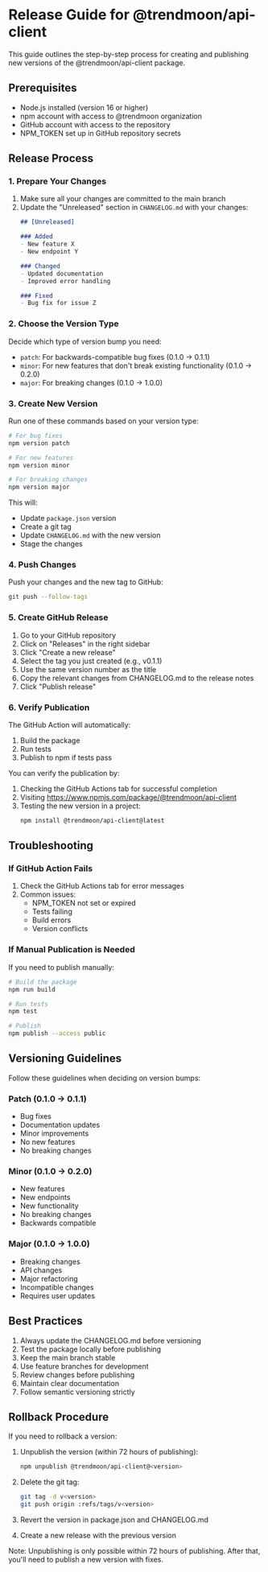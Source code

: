 # Release Guide for @trendmoon/api-client

This guide outlines the step-by-step process for creating and publishing new versions of the @trendmoon/api-client package.

## Prerequisites

- Node.js installed (version 16 or higher)
- npm account with access to @trendmoon organization
- GitHub account with access to the repository
- NPM_TOKEN set up in GitHub repository secrets

## Release Process

### 1. Prepare Your Changes

1. Make sure all your changes are committed to the main branch
2. Update the "Unreleased" section in `CHANGELOG.md` with your changes:
   ```markdown
   ## [Unreleased]

   ### Added
   - New feature X
   - New endpoint Y

   ### Changed
   - Updated documentation
   - Improved error handling

   ### Fixed
   - Bug fix for issue Z
   ```

### 2. Choose the Version Type

Decide which type of version bump you need:
- `patch`: For backwards-compatible bug fixes (0.1.0 → 0.1.1)
- `minor`: For new features that don't break existing functionality (0.1.0 → 0.2.0)
- `major`: For breaking changes (0.1.0 → 1.0.0)

### 3. Create New Version

Run one of these commands based on your version type:
```bash
# For bug fixes
npm version patch

# For new features
npm version minor

# For breaking changes
npm version major
```

This will:
- Update `package.json` version
- Create a git tag
- Update `CHANGELOG.md` with the new version
- Stage the changes

### 4. Push Changes

Push your changes and the new tag to GitHub:
```bash
git push --follow-tags
```

### 5. Create GitHub Release

1. Go to your GitHub repository
2. Click on "Releases" in the right sidebar
3. Click "Create a new release"
4. Select the tag you just created (e.g., v0.1.1)
5. Use the same version number as the title
6. Copy the relevant changes from CHANGELOG.md to the release notes
7. Click "Publish release"

### 6. Verify Publication

The GitHub Action will automatically:
1. Build the package
2. Run tests
3. Publish to npm if tests pass

You can verify the publication by:
1. Checking the GitHub Actions tab for successful completion
2. Visiting https://www.npmjs.com/package/@trendmoon/api-client
3. Testing the new version in a project:
   ```bash
   npm install @trendmoon/api-client@latest
   ```

## Troubleshooting

### If GitHub Action Fails

1. Check the GitHub Actions tab for error messages
2. Common issues:
   - NPM_TOKEN not set or expired
   - Tests failing
   - Build errors
   - Version conflicts

### If Manual Publication is Needed

If you need to publish manually:
```bash
# Build the package
npm run build

# Run tests
npm test

# Publish
npm publish --access public
```

## Versioning Guidelines

Follow these guidelines when deciding on version bumps:

### Patch (0.1.0 → 0.1.1)
- Bug fixes
- Documentation updates
- Minor improvements
- No new features
- No breaking changes

### Minor (0.1.0 → 0.2.0)
- New features
- New endpoints
- New functionality
- No breaking changes
- Backwards compatible

### Major (0.1.0 → 1.0.0)
- Breaking changes
- API changes
- Major refactoring
- Incompatible changes
- Requires user updates

## Best Practices

1. Always update the CHANGELOG.md before versioning
2. Test the package locally before publishing
3. Keep the main branch stable
4. Use feature branches for development
5. Review changes before publishing
6. Maintain clear documentation
7. Follow semantic versioning strictly

## Rollback Procedure

If you need to rollback a version:

1. Unpublish the version (within 72 hours of publishing):
   ```bash
   npm unpublish @trendmoon/api-client@<version>
   ```

2. Delete the git tag:
   ```bash
   git tag -d v<version>
   git push origin :refs/tags/v<version>
   ```

3. Revert the version in package.json and CHANGELOG.md
4. Create a new release with the previous version

Note: Unpublishing is only possible within 72 hours of publishing. After that, you'll need to publish a new version with fixes.
